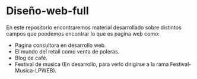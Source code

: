 # Diseño-web-full

En este repositorio encontraremos material desarrollado sobre distintos campos que poodemos encontrar lo que es pagina web como:

- Pagina consultora en desarrollo web.
- El mundo del retail como venta de poleras.
- Blog de café.
- Festival de musica (En desarrollo, para verlo dirigirse a la rama Festival-Musica-LPWEB).


